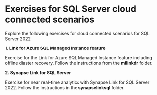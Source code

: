 # Exercises for SQL Server cloud connected scenarios

Explore the following exercises for cloud connected scenarios for SQL Server 2022

**1. Link for Azure SQL Managed Instance feature**

Exercise for the Link for Azure SQL Managed Instance feature including offline diaster recovery. Follow the instructions from the **milinkdr** folder.

**2. Synapse Link for SQL Server**

Exercise for near real-time analytics with Synapse Link for SQL Server 2022. Follow the instructions in the **synapselinksql** folder.